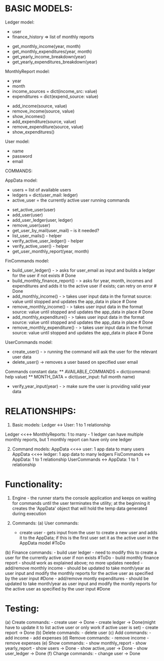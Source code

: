 # BASIC MODELS:

Ledger model:
- user
- finance_history => list of monthly reports
* get_monthly_income(year, month)
* get_monthly_expenditures(year, month)
* get_yearly_income_breakdown(year)
* get_yearly_expenditures_breakdown(year)

MonthlyReport model:
- year
- month
- income_sources = dict(income_src: value)
- expenditures = dict(expend_source: value)
* add_income(source, value)
* remove_income(source, value)
* show_incomes()
* add_expenditure(source, value)
* remove_expenditure(source, value)
* show_expenditures()

User model:
- name
- password
- email

COMMANDS:

AppData model:
- users = list of available users
- ledgers = dict(user_mail: ledger)
- active_user = the currently active user running commands
* set_active_user(user)
* add_user(user)
* add_user_ledger(user, ledger)
* remove_user(user)
* get_user_by_mail(user_mail) – is it needed?
* list_user_mails() - helper
* verify_active_user_ledger() - helper
* verify_active_user() - helper
* get_user_monthly_report(year, month)

FinCommands model:
* build_user_ledger() - > asks for user_email as input and builds a ledger for the user if not exists # Done
* build_monthly_finance_report() - > asks for year, month, incomes and expenditures and adds it to the active user if exists; can retry on error # Done
* add_monthly_income() - > takes user input data in the format source: value until stopped and updates the app_data in place # Done
* remove_monthly_income() - > takes user input data in the format source: value until stopped and updates the app_data in place # Done
* add_monthly_expenditure() - > takes user input data in the format source: value until stopped and updates the app_data in place # Done
* remove_monthly_expenditure() - > takes user input data in the format source: value until stopped and updates the app_data in place # Done

UserCommands model:
- create_user() - > running the command will ask the user for the relevant user data
- delete_user() -> removes a user based on specified user email

Commands constant data:
** AVAILABLE_COMMANDS = dict(command: help value)
** MONTH_DATA = dict(user_input: full month name)
* verify_year_input(year) - > make sure the user is providing valid year data


# RELATIONSHIPS:

1. Basic models:
Ledger <-> User: 1 to 1 relationship

Ledger <<<-> MonthlyReports: 1 to many - 1 ledger can have multiple monthly reports, but 1 monthly report can have only one ledger

2. Command models:
AppData <<<-> user: 1 app data to many users
AppData <<<-> ledger: 1 app data to many ledgers
FisCommands <-> AppData: 1 to 1 relationship
UserCommands <-> AppData: 1 to 1 relationship


# Functionality:
1. Engine - the runner starts the console application and keeps on waiting for commands until the user terminates the utility; at the beginning it creates the 'AppData' object that will hold the temp data generated during execution

2. Commands:
(a) User commands:
    - create user - gets input from the user to create a new user and adds it to the AppData; if this is the first user set it as the active user in the AppData model #ToDo

(b) Finance commands:
    - build user ledger - need to modify this to create a user for the currently active user if non exists #ToDo
    - build monthly finance report - should work as explained above; no more updates needed
    - add/remove monthly income - should be updated to take month/year as user input and modify the monthly reports for the active user as specified by the user input #Done
    - add/remove montly expenditures - should be updated to take month/year as user input and modify the montly reports for the active user as specified by the user input #Done

# Testing:
(a) Create commands:
    - create user -> Done
    - create ledger -> Done(might have to update it to list active user or only work if active user is set)
    - create report -> Done
(b) Delete commands:
    - delete user
(c) Add commands:
    - add income
    - add expenses
(d) Remove commands:
    - remove income
    - remove expenses
(e) Show commands:
    - show monthly_report
    - show yearly_report
    - show users    -> Done
    - show active_user -> Done
    - show user_ledger -> Done
(f) Change commands:
    - change user -> Done
